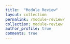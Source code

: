 ```yaml
---
title:  "Module Review"
layout: collection
permalink: /module-review/
collection: module-review
author_profile: true
comments: true
---
```


